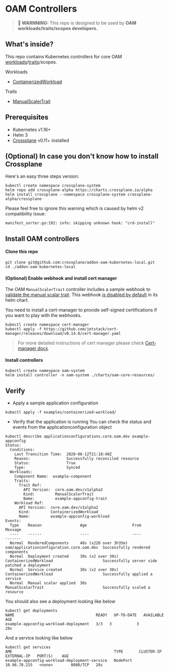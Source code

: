 # OAM Controllers

> **👷 WARNNING:** This repo is designed to be used by **OAM workloads/traits/scopes developers.**

## What's inside?

This repo contains Kubernetes controllers for core OAM [workloads](https://github.com/oam-dev/spec/blob/master/3.workload.md#core-workload)/[traits](https://github.com/oam-dev/spec/blob/master/6.traits.md#core-traits)/scopes. 

Workloads
- [ContainerizedWorkload](https://github.com/crossplane/addon-oam-kubernetes-local/tree/79a8c2e5695a757aa06247058912b4354e1c6d09/pkg/controller/core/workloads/containerizedworkload)

Traits
- [ManualScalerTrait](https://github.com/crossplane/addon-oam-kubernetes-local/tree/79a8c2e5695a757aa06247058912b4354e1c6d09/pkg/controller/core/traits/manualscalertrait)

## Prerequisites

- Kubernetes v1.16+
- Helm 3
- [Crossplane](https://github.com/crossplane/crossplane) v0.11+ installed

## (Optional) In case you don't know how to install Crossplane

Here's an easy three steps version:
```console
kubectl create namespace crossplane-system
helm repo add crossplane-alpha https://charts.crossplane.io/alpha
helm install crossplane --namespace crossplane-system crossplane-alpha/crossplane
```

Please feel free to ignore this warning which is caused by helm v2 compatibility issue:
```
manifest_sorter.go:192: info: skipping unknown hook: "crd-install"
```

## Install OAM controllers

#### Clone this repo

```console
git clone git@github.com:crossplane/addon-oam-kubernetes-local.git
cd ./addon-oam-kubernetes-local
```

#### (Optional) Enable webhook and install cert manager

The OAM `ManualScalerTrait` controller includes a sample webhook to [validate the manual scalar trait](https://github.com/crossplane/addon-oam-kubernetes-local/blob/757d1922a5266e775b1f131af7da4fb6cbc1a037/pkg/webhooks/manualscalertrait_webhook.go). This webhook [is disabled by default](https://github.com/crossplane/addon-oam-kubernetes-local/blob/42e82c49fb679df4e295802b4727c25faaad4d24/charts/oam-core-resources/values.yaml#L6) in its helm chart.

You need to install a cert-manager to provide self-signed certifications if you want to play with the webhooks.

```console
kubectl create namespace cert-manager
kubectl apply -f https://github.com/jetstack/cert-manager/releases/download/v0.14.0/cert-manager.yaml
```
> For more detailed instructions of cert manager please check [Cert-manager docs](https://cert-manager.io/docs/installation/kubernetes/).

#### Install controllers

```console
kubectl create namespace oam-system
helm install controller -n oam-system ./charts/oam-core-resources/ 
```

## Verify

* Apply a sample application configuration

```console
kubectl apply -f examples/containerized-workload/
```

* Verify that the application is running
You can check the status and events from the applicationconfiguration object   
```console
kubectl describe applicationconfigurations.core.oam.dev example-appconfig
Status:
  Conditions:
    Last Transition Time:  2020-06-12T21:18:40Z
    Reason:                Successfully reconciled resource
    Status:                True
    Type:                  Synced
  Workloads:
    Component Name:  example-component
    Traits:
      Trait Ref:
        API Version:  core.oam.dev/v1alpha2
        Kind:         ManualScalerTrait
        Name:         example-appconfig-trait
    Workload Ref:
      API Version:  core.oam.dev/v1alpha2
      Kind:         ContainerizedWorkload
      Name:         example-appconfig-workload
Events:
  Type    Reason                 Age                    From                                       Message
  ----    ------                 ----                   ----                                       -------
  Normal  RenderedComponents     48s (x220 over 3h35m)  oam/applicationconfiguration.core.oam.dev  Successfully rendered components
  Normal  Deployment created     30s (x2 over 30s)      ContainerizedWorkload                      Successfully server side patched a deployment
  Normal  Service created        30s (x2 over 30s)      ContainerizedWorkload                      Successfully applied a service
  Normal  Manual scalar applied  30s                    ManualScalarTrait                          Successfully scaled a resource
```

You should also see a deployment looking like below
```console
kubectl get deployments
NAME                                    READY   UP-TO-DATE   AVAILABLE   AGE
example-appconfig-workload-deployment   3/3   3           3              28s
```

And a service looking like below
```console
kubectl get services
AME                                             TYPE       CLUSTER-IP     EXTERNAL-IP   PORT(S)    AGE
example-appconfig-workload-deployment-service   NodePort   10.96.78.215   <none>        8080/TCP   28s
```
